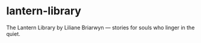 # lantern-library
The Lantern Library by Liliane Briarwyn — stories for souls who linger in the quiet.
